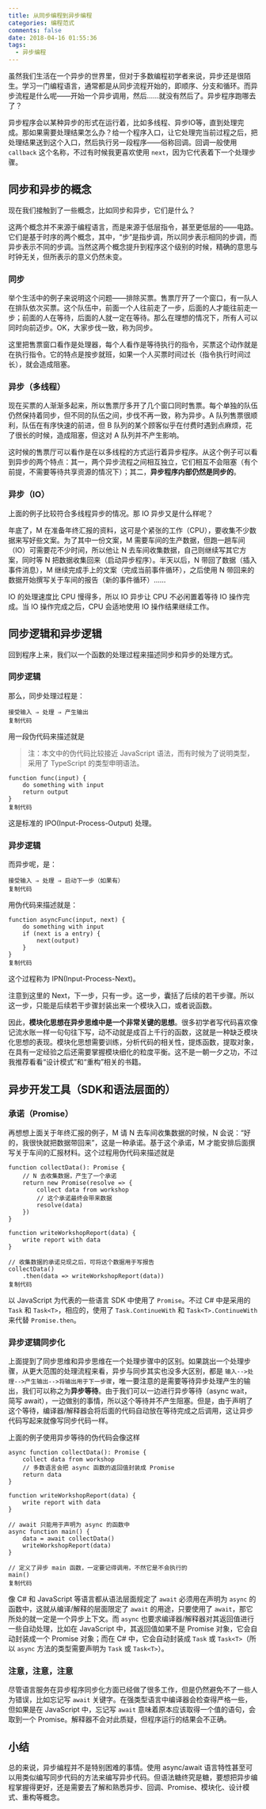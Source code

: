 ```yaml
---
title: 从同步编程到异步编程
categories: 编程范式
comments: false
date: 2018-04-16 01:55:36
tags:
  - 异步编程
---
```






虽然我们生活在一个异步的世界里，但对于多数编程初学者来说，异步还是很陌生。学习一门编程语言，通常都是从同步流程开始的，即顺序、分支和循环。而异步流程是什么呢——开始一个异步调用，然后……就没有然后了。异步程序跑哪去了？

异步程序会以某种异步的形式在运行着，比如多线程、异步IO等，直到处理完成。那如果需要处理结果怎么办？给一个程序入口，让它处理完当前过程之后，把处理结果送到这个入口，然后执行另一段程序——俗称回调。回调一般使用 `callback` 这个名称，不过有时候我更喜欢使用 `next`，因为它代表着下一个处理步骤。

<!--more-->

## 同步和异步的概念

现在我们接触到了一些概念，比如同步和异步，它们是什么？

这两个概念并不来源于编程语言，而是来源于低层指令，甚至更低层的——电路。它们是基于时序的两个概念，其中，“步”是指步调，所以同步表示相同的步调，而异步表示不同的步调。当然这两个概念提升到程序这个级别的时候，精确的意思与时钟无关，但所表示的意义仍然未变。

### 同步

举个生活中的例子来说明这个问题——排除买票。售票厅开了一个窗口，有一队人在排队依次买票。这个队伍中，前面一个人往前走了一步，后面的人才能往前走一步；前面的人在等待，后面的人就一定在等待。那么在理想的情况下，所有人可以同时向前迈步。OK，大家步伐一致，称为同步。

这里把售票窗口看作是处理器，每个人看作是等待执行的指令，买票这个动作就是在执行指令。它的特点是按步就班，如果一个人买票时间过长（指令执行时间过长），就会造成阻塞。

### 异步（多线程）

现在买票的人渐渐多起来，所以售票厅多开了几个窗口同时售票。每个单独的队伍仍然保持着同步，但不同的队伍之间，步伐不再一致，称为异步。A 队列售票很顺利，队伍在有序快速的前进，但 B 队列的某个顾客似乎在付费时遇到点麻烦，花了很长的时候，造成阻塞，但这对 A 队列并不产生影响。

这时候的售票厅可以看作是在以多线程的方式运行着异步程序。从这个例子可以看到异步的两个特点：其一，两个异步流程之间相互独立，它们相互不会阻塞（有个前提，不需要等待共享资源的情况下）；其二，**异步程序内部仍然是同步的**。

### 异步（IO）

上面的例子比较符合多线程异步的情况。那 IO 异步又是什么样呢？

年底了，M 在准备年终汇报的资料，这可是个紧张的工作（CPU），要收集不少数据来写好些文案。为了其中一份文案，M 需要车间的生产数据，但跑一趟车间（IO）可需要花不少时间，所以他让 N 去车间收集数据，自己则继续写其它方案，同时等 N 把数据收集回来（启动异步程序）。半天以后，N 带回了数据（插入事件消息），M 继续完成手上的文案（完成当前事件循环），之后使用 N 带回来的数据开始撰写关于车间的报告（新的事件循环）……

IO 的处理速度比 CPU 慢得多，所以 IO 异步让 CPU 不必闲置着等待 IO 操作完成。当 IO 操作完成之后，CPU 会适地使用 IO 操作结果继续工作。

## 同步逻辑和异步逻辑

回到程序上来，我们以一个函数的处理过程来描述同步和异步的处理方式。

### 同步逻辑

那么，同步处理过程是：

```
接受输入 ⇒ 处理 ⇒ 产生输出
复制代码
```

用一段伪代码来描述就是

> 注：本文中的伪代码比较接近 JavaScript 语法，而有时候为了说明类型，采用了 TypeScript 的类型申明语法。

```
function func(input) {
    do something with input
    return output
}
复制代码
```

这是标准的 IPO(Input-Process-Output) 处理。

### 异步逻辑

而异步呢，是：

```
接受输入 ⇒ 处理 ⇒ 启动下一步（如果有）
复制代码
```

用伪代码来描述就是：

```
function asyncFunc(input, next) {
    do something with input
    if (next is a entry) {
        next(output)
    }
}
复制代码
```

这个过程称为 IPN(Input-Process-Next)。

注意到这里的 Next，下一步，只有一步。这一步，囊括了后续的若干步骤。所以这一步，只能是后续若干步骤封装出来一个模块入口，或者说函数。

因此，**模块化思想在异步思维中是一个非常关键的思想**。很多初学者写代码喜欢像记流水账一样一句句往下写，动不动就是成百上千行的函数，这就是一种缺乏模块化思想的表现。模块化思想需要训练，分析代码的相关性，提炼函数，提取对象，在具有一定经验之后还需要掌握模块细化的粒度平衡。这不是一朝一夕之功，不过我推荐看看“设计模式”和“重构”相关的书籍。

## 异步开发工具（SDK和语法层面的）

### 承诺（Promise）

再想想上面关于年终汇报的例子，M 请 N 去车间收集数据的时候，N 会说：“好的，我很快就把数据带回来”，这是一种承诺。基于这个承诺，M 才能安排后面撰写关于车间的汇报材料。这个过程用伪代码来描述就是

```
function collectData(): Promise {
    // N 去收集数据，产生了一个承诺
    return new Promise(resolve => {
        collect data from workshop
        // 这个承诺最终会带来数据
        resolve(data)
    })
}

function writeWorkshopReport(data) {
    write report with data
}

// 收集数据的承诺兑现之后，可将这个数据用于写报告
collectData()
    .then(data => writeWorkshopReport(data))
复制代码
```

以 JavaScript 为代表的一些语言 SDK 中使用了 `Promise`。不过 C# 中是采用的 `Task` 和 `Task<T>`，相应的，使用了 `Task.ContinueWith` 和 `Task<T>.ContinueWith` 来代替 `Promise.then`。

### 异步逻辑同步化

上面提到了同步思维和异步思维在一个处理步骤中的区别。如果跳出一个处理步骤，从更大范围的处理流程来看，异步与同步其实也没多大区别，都是 `输入-->处理-->产生输出-->将输出用于下一步骤`，唯一要注意的是需要等待异步处理产生的输出，我们可以称之为**异步等待**。由于我们可以一边进行异步等待（async wait，简写 await），一边做别的事情，所以这个等待并不产生阻塞。但是，由于声明了这个等待，编译器/解释器会将后面的代码自动放在等待完成之后调用，这让异步代码写起来就像写同步代码一样。

上面的例子使用异步等待的伪代码会像这样

```
async function collectData(): Promise {
    collect data from workshop
    // 多数语言会把 async 函数的返回值封装成 Promise
    return data
}

function writeWorkshopReport(data) {
    write report with data
}

// await 只能用于声明为 async 的函数中
async function main() {
    data = await collectData()
    writeWorkshopReport(data)
}

// 定义了异步 main 函数，一定要记得调用，不然它是不会执行的
main()
复制代码
```

像 C# 和 JavaScript 等语言都从语法层面规定了 `await` 必须用在声明为 `async` 的函数中，这就从编译/解释的层面限定了 `await` 的用途，只要使用了 `await`，那它所处的就一定是一个异步上下文。而 `async` 也要求编译器/解释器对其返回值进行一些自动处理，比如在 JavaScript 中，其返回值如果不是 Promise 对象，它会自动封装成一个 Promise 对象；而在 C# 中，它会自动封装成 `Task` 或 `Task<T>`（所以 `async` 方法的类型需要声明为 `Task` 或 `Task<T>`）。

### 注意，注意，注意

尽管语言服务在异步程序同步化方面已经做了很多工作，但是仍然避免不了一些人为错误，比如忘记写 `await` 关键字。在强类型语言中编译器会检查得严格一些，但如果是在 JavaScript 中，忘记写 `await` 意味着原本应该取得一个值的语句，会取到一个 Promise。解释器不会对此质疑，但程序运行的结果会不正确。

## 小结

总的来说，异步编程并不是特别困难的事情。使用 async/await 语言特性甚至可以用类似编写同步代码的方法来编写异步代码。但语法糖终究是糖，要想把异步编程掌握得更好，还是需要去了解和熟悉异步、回调、Promise、模块化、设计模式、重构等概念。